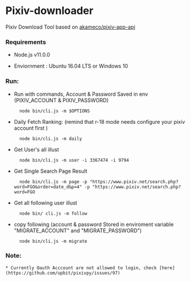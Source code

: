 # Pixiv-downloader

Pixiv Download Tool based on [akameco/pixiv-app-api](https://github.com/akameco/pixiv-app-api)

### Requirements 

* Node.js v11.0.0

* Enviornment : Ubuntu 16.04 LTS or Windows 10
    
### Run:

* Run with commands, Account & Password Saved in env (PIXIV_ACCOUNT & PIXIV_PASSWORD)

        node bin/cli.js -m $OPTIONS

* Daily Fetch Ranking: (remind that r-18 mode needs configure your pixiv account first )

        node bin/cli.js -m daily

* Get User's all illust

        node bin/cli.js -m user -i 3367474 -i 9794

* Get Single Search Page Result

        node bin/cli.js -m page -p "https://www.pixiv.net/search.php?word=FGO&order=date_d&p=4" -p "https://www.pixiv.net/search.php?word=FGO

* Get all following user illust

        node bin/ cli.js -m follow

* copy following (account & password Stored in enviroment variable "MIGRATE_ACCOUNT" and "MIGRATE_PASSWORD")
        
        node bin/cli.js -m migrate

### Note:

    * Currently Oauth Acccount are not allowed to login, check [here](https://github.com/upbit/pixivpy/issues/97)

